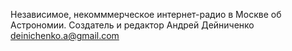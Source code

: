 Независимое, некомммерческое интернет-радио в Москве об Астрономии. Создатель и редактор Андрей Дейниченко deinichenko.a@gmail.com

